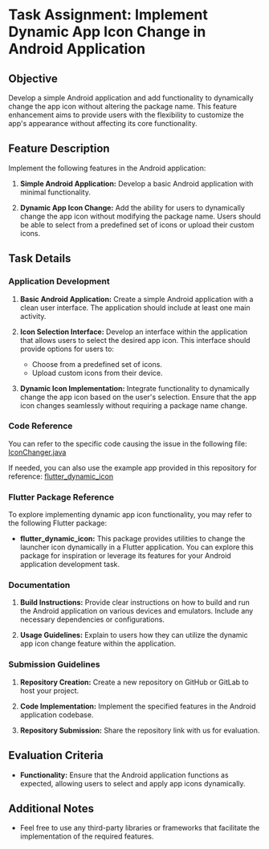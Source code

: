 # Task Assignment: Implement Dynamic App Icon Change in Android Application

## Objective

Develop a simple Android application and add functionality to dynamically change the app icon without altering the package name. This feature enhancement aims to provide users with the flexibility to customize the app's appearance without affecting its core functionality.

## Feature Description

Implement the following features in the Android application:

1. **Simple Android Application:** Develop a basic Android application with minimal functionality.
   
2. **Dynamic App Icon Change:** Add the ability for users to dynamically change the app icon without modifying the package name. Users should be able to select from a predefined set of icons or upload their custom icons.

## Task Details

### Application Development

1. **Basic Android Application:** Create a simple Android application with a clean user interface. The application should include at least one main activity.

2. **Icon Selection Interface:** Develop an interface within the application that allows users to select the desired app icon. This interface should provide options for users to:
   - Choose from a predefined set of icons.
   - Upload custom icons from their device.

3. **Dynamic Icon Implementation:** Integrate functionality to dynamically change the app icon based on the user's selection. Ensure that the app icon changes seamlessly without requiring a package name change.

### Code Reference

You can refer to the specific code causing the issue in the following file:
[IconChanger.java](https://github.com/eazyapp-tech/flutter_dynamic_icon/blob/98c993638fd8bb1a111a0adaad0dfc7d6767de0e/android/src/main/java/io/github/tastelessjolt/flutterdynamicicon/IconChanger.java#L63)

If needed, you can also use the example app provided in this repository for reference: [flutter_dynamic_icon](https://github.com/eazyapp-tech/flutter_dynamic_icon)

### Flutter Package Reference

To explore implementing dynamic app icon functionality, you may refer to the following Flutter package:

- **flutter_dynamic_icon:** This package provides utilities to change the launcher icon dynamically in a Flutter application. You can explore this package for inspiration or leverage its features for your Android application development task.

### Documentation

1. **Build Instructions:** Provide clear instructions on how to build and run the Android application on various devices and emulators. Include any necessary dependencies or configurations.

2. **Usage Guidelines:** Explain to users how they can utilize the dynamic app icon change feature within the application.

### Submission Guidelines

1. **Repository Creation:** Create a new repository on GitHub or GitLab to host your project.

2. **Code Implementation:** Implement the specified features in the Android application codebase.

3. **Repository Submission:** Share the repository link with us for evaluation.

## Evaluation Criteria

- **Functionality:** Ensure that the Android application functions as expected, allowing users to select and apply app icons dynamically.

## Additional Notes

- Feel free to use any third-party libraries or frameworks that facilitate the implementation of the required features.
  

